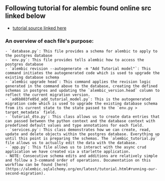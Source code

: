## Following tutorial for alembic found online src linked below
- [tutorial source linked here](https://makimo.com/blog/connect-to-postgresql-with-sqlalchemy-and-asyncio/)

### An overview of each file's purpose:
    - `database.py`: This file provides a schema for alembic to apply to the postgres database
    - `env.py`: This file provides tells alembic how to access the postgres database
    - `alembic revision --autogenerate -m "Add Tutorial model"`: This command initiates the autogenerated code which is used to upgrade the existing database schema
    - `alembic upgrade head`: This command applies the revision logic generated in the command above to the database, creating the defined schemas in postgres and updating the `alembic_version.head` column to reflect the current migration version.
    - `ad6b803fe05d_add_tutorial_model.py`: This is the autogenerated migration code which is used to upgrade the existing database schema from its current state to the state passed to the `env.py > target_metadata` field.
    - `tutorial_dto.py`: This class allows us to create data entries that can passed between the python context and the database context with predefined default values and type annotations for each field.
    - `services.py`: This class demonstrates how we can create, read, update and delete objects within the postgres database. Everything up until this point is preparing the schemas. The `alembic_tutorial.py` file allows us to actually edit the data with the database.
    - `app.py`: This file allows us to interact with the async crud application we have created via a starlette application.
    - NOTE: Consecutive schema edits and additions are relatively simple and follow a 3-command order of operations. Documentation on this workflow can be found [here](https://alembic.sqlalchemy.org/en/latest/tutorial.html#running-our-second-migration).
